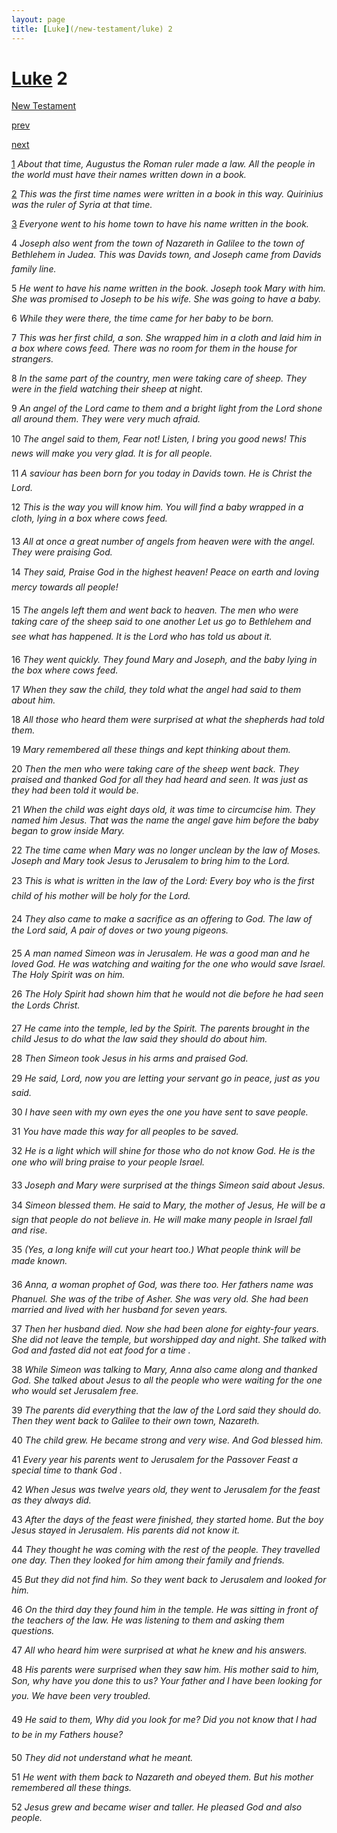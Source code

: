 ```yaml
---
layout: page
title: [Luke](/new-testament/luke) 2
---
```


# [Luke](/new-testament/luke) 2

[New Testament](/new-testament)


[prev](/new-testament/luke/luke-1.html)


[next](/new-testament/luke/luke-3.html)

[1](https://reddit.com/75o4v4) _About that time, Augustus the Roman ruler made a law. All the people in the world must have their names written down in a book._

[2](https://reddit.com/75o4v7) _This was the first time names were written in a book in this way. Quirinius was the ruler of Syria at that time._

[3](https://reddit.com/75o4v9) _Everyone went to his home town to have his name written in the book._

4 _Joseph also went from the town of Nazareth in Galilee to the town of Bethlehem in Judea. This was Davids town, and Joseph came from Davids family line._

5 _He went to have his name written in the book. Joseph took Mary with him. She was promised to Joseph to be his wife. She was going to have a baby._

6 _While they were there, the time came for her baby to be born._

7 _This was her first child, a son. She wrapped him in a cloth and laid him in a box where cows feed. There was no room for them in the house for strangers._

8 _In the same part of the country, men were taking care of sheep. They were in the field watching their sheep at night._

9 _An angel of the Lord came to them and a bright light from the Lord shone all around them. They were very much afraid._

10 _The angel said to them, Fear not! Listen, I bring you good news! This news will make you very glad. It is for all people._

11 _A saviour has been born for you today in Davids town. He is Christ the Lord._

12 _This is the way you will know him. You will find a baby wrapped in a cloth, lying in a box where cows feed._

13 _All at once a great number of angels from heaven were with the angel. They were praising God._

14 _They said, Praise God in the highest heaven! Peace on earth and loving mercy towards all people!_

15 _The angels left them and went back to heaven. The men who were taking care of the sheep said to one another Let us go to Bethlehem and see what has happened. It is the Lord who has told us about it._

16 _They went quickly. They found Mary and Joseph, and the baby lying in the box where cows feed._

17 _When they saw the child, they told what the angel had said to them about him._

18 _All those who heard them were surprised at what the shepherds had told them._

19 _Mary remembered all these things and kept thinking about them._

20 _Then the men who were taking care of the sheep went back. They praised and thanked God for all they had heard and seen. It was just as they had been told it would be._

21 _When the child was eight days old, it was time to circumcise him. They named him Jesus.  That was the name the angel gave him before the baby began to grow inside Mary._

22 _The time came when Mary was no longer unclean by the law of Moses. Joseph and Mary took Jesus to Jerusalem to bring him to the Lord._

23 _This is what is written in the law of the Lord: Every boy who is the first child of his mother will be holy for the Lord._

24 _They also came to make a sacrifice as an offering to God. The law of the Lord said, A pair of doves or two young pigeons._

25 _A man named Simeon was in Jerusalem. He was a good man and he loved God. He was watching and waiting for the one who would save Israel. The Holy Spirit was on him._

26 _The Holy Spirit had shown him that he would not die before he had seen the Lords Christ._

27 _He came into the temple, led by the Spirit. The parents brought in the child Jesus to do what the law said they should do about him._

28 _Then Simeon took Jesus in his arms and praised God._

29 _He said, Lord, now you are letting your servant go in peace, just as you said._

30 _I have seen with my own eyes the one you have sent to save people._

31 _You have made this way for all peoples to be saved._

32 _He is a light which will shine for those who do not know God. He is the one who will bring praise to your people Israel._

33 _Joseph and Mary were surprised at the things Simeon said about Jesus._

34 _Simeon blessed them. He said to Mary, the mother of Jesus, He will be a sign that people do not believe in. He will make many people in Israel fall and rise._

35 _(Yes, a long knife will cut your heart too.) What people think will be made known._

36 _Anna, a woman prophet of God, was there too. Her fathers name was Phanuel. She was of the tribe of Asher. She was very old. She had been married and lived with her husband for seven years._

37 _Then her husband died. Now she had been alone for eighty-four years. She did not leave the temple, but worshipped day and night. She talked with God and fasted did not eat food for a time ._

38 _While Simeon was talking to Mary, Anna also came along and thanked God. She talked about Jesus to all the people who were waiting for the one who would set Jerusalem free._

39 _The parents did everything that the law of the Lord said they should do. Then they went back to Galilee to their own town, Nazareth._

40 _The child grew. He became strong and very wise. And God blessed him._

41 _Every year his parents went to Jerusalem for the Passover Feast a special time to thank God ._

42 _When Jesus was twelve years old, they went to Jerusalem for the feast as they always did._

43 _After the days of the feast were finished, they started home. But the boy Jesus stayed in Jerusalem. His parents did not know it._

44 _They thought he was coming with the rest of the people. They travelled one day. Then they looked for him among their family and friends._

45 _But they did not find him. So they went back to Jerusalem and looked for him._

46 _On the third day they found him in the temple. He was sitting in front of the teachers of the law. He was listening to them and asking them questions._

47 _All who heard him were surprised at what he knew and his answers._

48 _His parents were surprised when they saw him. His mother said to him, Son, why have you done this to us? Your father and I have been looking for you. We have been very troubled._

49 _He said to them, Why did you look for me? Did you not know that I had to be in my Fathers house?_

50 _They did not understand what he meant._

51 _He went with them back to Nazareth and obeyed them. But his mother remembered all these things._

52 _Jesus grew and became wiser and taller. He pleased God and also people._

